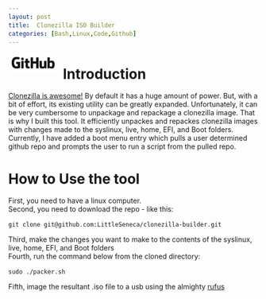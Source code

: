 ```yaml
---
layout: post
title:  Clonezilla ISO Builder
categories: [Bash,Linux,Code,Github]
---
```


<img src="/images/GitHub_Logo.png"
     alt="Git Logo"
     style="float: left; margin-right: 10px;" 
     width="100"/>

# Introduction
[Clonezilla is awesome!](https://clonezilla.org/) By default it has a huge amount of power. But, with a bit of
effort, its existing utility can be greatly expanded. Unfortunately, it can be very cumbersome to unpackage and
repackage a clonezilla image. That is why I built this tool. It efficiently unpackes and repackes clonezilla 
images with changes made to the syslinux, live, home, EFI, and Boot folders. Currently, I have added a boot
menu entry which pulls a user determined github repo and prompts the user to run a script from the pulled repo.

# How to Use the tool
First, you need to have a linux computer. <br/>
Second, you need to download the repo - like this:

    git clone git@github.com:LittleSeneca/clonezilla-builder.git

Third, make the changes you want to make to the contents of the  syslinux, live, home, EFI, and Boot folders <br/>
Fourth, run the command below from the cloned directory:

    sudo ./packer.sh

Fifth, image the resultant .iso file to a usb using the almighty [rufus](https://rufus.ie/)

```
